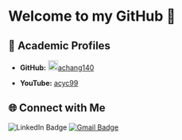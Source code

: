 # Welcome to my GitHub 👋

## 🏫 Academic Profiles

- **GitHub:** 
  <a href="https://github.com/achang140">
    <img src="https://github.com/achang140.png" alt="achang140" width="20" height="20">achang140
  </a>

- **YouTube:** [acyc99](https://www.youtube.com/@acyc99)

## 🌐 Connect with Me

![LinkedIn Badge](https://img.shields.io/badge/Amanda_Chang-Gmail?logo=linkedin&logoColor=%230000ff&label=LinkedIn%20&labelColor=%23000000&color=%230000ff&link=https%3A%2F%2Fwww.linkedin.com%2Fin%2Famanda-cy-chang%2F)
[![Gmail Badge](https://img.shields.io/badge/Amanda_Chang-Gmail?logo=Gmail&logoColor=%23FF0000&label=Gmail&labelColor=%23000000&color=%23FF0000)](mailto:changamanda999@gmail.com)









<!--
**acyc99/acyc99** is a ✨ _special_ ✨ repository because its `README.md` (this file) appears on your GitHub profile.

Here are some ideas to get you started:

- 🔭 I’m currently working on ...
- 🌱 I’m currently learning ...
- 👯 I’m looking to collaborate on ...
- 🤔 I’m looking for help with ...
- 💬 Ask me about ...
- 📫 How to reach me: ...
- 😄 Pronouns: ...
- ⚡ Fun fact: ...
-->

<!-- ![Visitor Count](https://visitor-badge.laobi.icu/badge?page_id=acyc99) --> 
